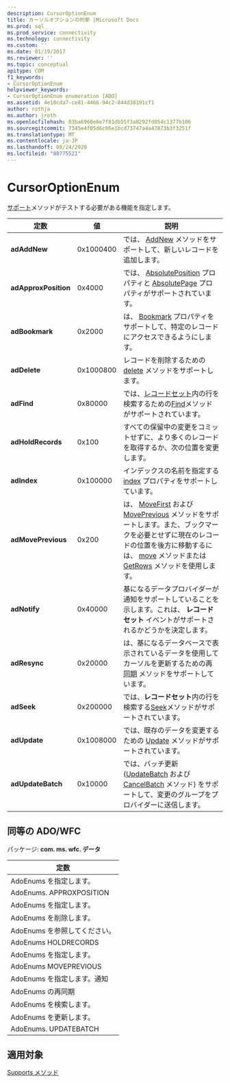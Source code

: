 ```yaml
---
description: CursorOptionEnum
title: カーソルオプションの列挙 |Microsoft Docs
ms.prod: sql
ms.prod_service: connectivity
ms.technology: connectivity
ms.custom: ''
ms.date: 01/19/2017
ms.reviewer: ''
ms.topic: conceptual
apitype: COM
f1_keywords:
- CursorOptionEnum
helpviewer_keywords:
- CursorOptionEnum enumeration [ADO]
ms.assetid: 4e10cda7-ce81-4466-94c2-844d38191cf1
author: rothja
ms.author: jroth
ms.openlocfilehash: 83ba6960e6e7f81db55f3a8292fd054c1377b106
ms.sourcegitcommit: 7345e4f05d6c06e1bcd73747a4a47873b3f3251f
ms.translationtype: MT
ms.contentlocale: ja-JP
ms.lasthandoff: 08/24/2020
ms.locfileid: "88775521"
---
```

# <a name="cursoroptionenum"></a>CursorOptionEnum
[サポート](./supports-method.md)メソッドがテストする必要がある機能を指定します。  
  
|定数|値|説明|  
|--------------|-----------|-----------------|  
|**adAddNew**|0x1000400|では、 [AddNew](./addnew-method-ado.md) メソッドをサポートして、新しいレコードを追加します。|  
|**adApproxPosition**|0x4000|では、 [AbsolutePosition](./absoluteposition-property-ado.md) プロパティと [AbsolutePage](./absolutepage-property-ado.md) プロパティがサポートされています。|  
|**adBookmark**|0x2000|は、 [Bookmark](./bookmark-property-ado.md) プロパティをサポートして、特定のレコードにアクセスできるようにします。|  
|**adDelete**|0x1000800|レコードを削除するための [delete](./delete-method-ado-recordset.md) メソッドをサポートします。|  
|**adFind**|0x80000|では、[レコードセット](./recordset-object-ado.md)内の行を検索するための[Find](./find-method-ado.md)メソッドがサポートされています。|  
|**adHoldRecords**|0x100|すべての保留中の変更をコミットせずに、より多くのレコードを取得するか、次の位置を変更します。|  
|**adIndex**|0x100000|インデックスの名前を指定する [index](./index-property.md) プロパティをサポートしています。|  
|**adMovePrevious**|0x200|は、 [MoveFirst](./movefirst-movelast-movenext-and-moveprevious-methods-ado.md) および [MovePrevious](./movefirst-movelast-movenext-and-moveprevious-methods-ado.md) メソッドをサポートします。また、ブックマークを必要とせずに現在のレコードの位置を後方に移動するには、 [move](./move-method-ado.md) メソッドまたは [GetRows](./getrows-method-ado.md) メソッドを使用します。|  
|**adNotify**|0x40000|基になるデータプロバイダーが通知をサポートしていることを示します。これは、 **レコードセット** イベントがサポートされるかどうかを決定します。|  
|**adResync**|0x20000|は、基になるデータベースで表示されているデータを使用してカーソルを更新するための再 [同期](./resync-method.md) メソッドをサポートしています。|  
|**adSeek**|0x200000|では、**レコードセット**内の行を検索する[Seek](./seek-method.md)メソッドがサポートされています。|  
|**adUpdate**|0x1008000|では、既存のデータを変更するための [Update](./update-method.md) メソッドがサポートされています。|  
|**adUpdateBatch**|0x10000|では、バッチ更新 ([UpdateBatch](./updatebatch-method.md) および [CancelBatch](./cancelbatch-method-ado.md) メソッド) をサポートして、変更のグループをプロバイダーに送信します。|  
  
## <a name="adowfc-equivalent"></a>同等の ADO/WFC  
 パッケージ: **com. ms. wfc. データ**  
  
|定数|  
|--------------|  
|AdoEnums を指定します。|  
|AdoEnums. APPROXPOSITION|  
|AdoEnums を指定します。|  
|AdoEnums を削除します。|  
|AdoEnums を参照してください。|  
|AdoEnums HOLDRECORDS|  
|AdoEnums を指定します。|  
|AdoEnums MOVEPREVIOUS|  
|AdoEnums を指定します。通知|  
|AdoEnums の再同期|  
|AdoEnums を検索します。|  
|AdoEnums を更新します。|  
|AdoEnums. UPDATEBATCH|  
  
## <a name="applies-to"></a>適用対象  
 [Supports メソッド](./supports-method.md)